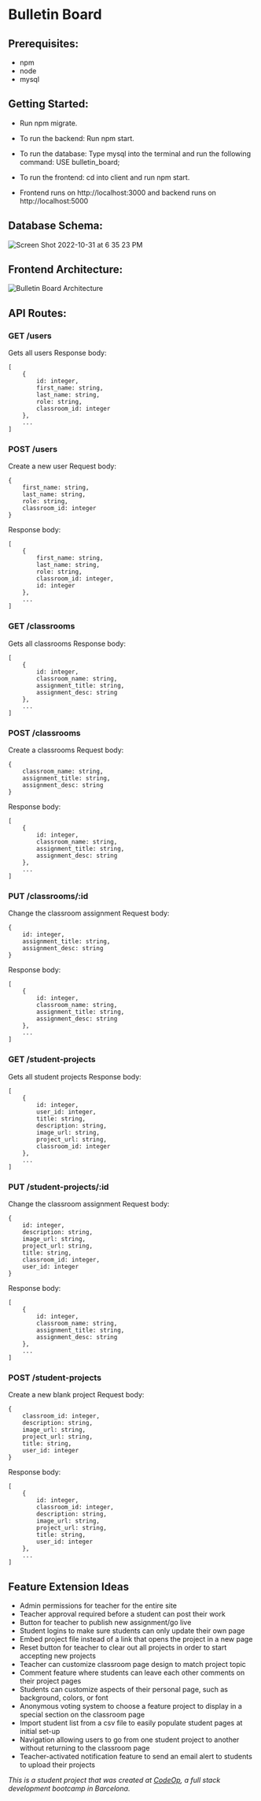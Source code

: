 # Bulletin Board

## Prerequisites:

- npm
- node
- mysql

## Getting Started:

- Run npm migrate.

- To run the backend: Run npm start.

- To run the database: Type mysql into the terminal and run the following command:
  USE bulletin_board;

- To run the frontend: cd into client and run npm start.

- Frontend runs on http://localhost:3000 and backend runs on http://localhost:5000

## Database Schema:

![Screen Shot 2022-10-31 at 6 35 23 PM](https://user-images.githubusercontent.com/110904967/199072502-137132b9-b120-4e63-b38a-bf71bb892b07.png)

## Frontend Architecture:

![Bulletin Board Architecture](https://user-images.githubusercontent.com/110904967/199202208-112dba15-f0a3-49a7-9f2f-826b306e8e3b.png)

## API Routes:

### GET /users

Gets all users
Response body:

```
[
    {
        id: integer,
        first_name: string,
        last_name: string,
        role: string,
        classroom_id: integer
    },
    ...
]
```

### POST /users

Create a new user
Request body:

```
{
    first_name: string,
    last_name: string,
    role: string,
    classroom_id: integer
}
```

Response body:

```
[
    {
        first_name: string,
        last_name: string,
        role: string,
        classroom_id: integer,
        id: integer
    },
    ...
]
```

### GET /classrooms

Gets all classrooms
Response body:

```
[
    {
        id: integer,
        classroom_name: string,
        assignment_title: string,
        assignment_desc: string
    },
    ...
]
```

### POST /classrooms

Create a classrooms
Request body:

```
{
    classroom_name: string,
    assignment_title: string,
    assignment_desc: string
}
```

Response body:

```
[
    {
        id: integer,
        classroom_name: string,
        assignment_title: string,
        assignment_desc: string
    },
    ...
]
```

### PUT /classrooms/:id

Change the classroom assignment
Request body:

```
{
    id: integer,
    assignment_title: string,
    assignment_desc: string
}
```

Response body:

```
[
    {
        id: integer,
        classroom_name: string,
        assignment_title: string,
        assignment_desc: string
    },
    ...
]
```

### GET /student-projects

Gets all student projects
Response body:

```
[
    {
        id: integer,
        user_id: integer,
        title: string,
        description: string,
        image_url: string,
        project_url: string,
        classroom_id: integer
    },
    ...
]
```

### PUT /student-projects/:id

Change the classroom assignment
Request body:

```
{
    id: integer,
    description: string,
    image_url: string,
    project_url: string,
    title: string,
    classroom_id: integer,
    user_id: integer
}
```

Response body:

```
[
    {
        id: integer,
        classroom_name: string,
        assignment_title: string,
        assignment_desc: string
    },
    ...
]
```

### POST /student-projects

Create a new blank project
Request body:

```
{
    classroom_id: integer,
    description: string,
    image_url: string,
    project_url: string,
    title: string,
    user_id: integer
}
```

Response body:

```
[
    {
        id: integer,
        classroom_id: integer,
        description: string,
        image_url: string,
        project_url: string,
        title: string,
        user_id: integer
    },
    ...
]
```

## Feature Extension Ideas

- Admin permissions for teacher for the entire site
- Teacher approval required before a student can post their work
- Button for teacher to publish new assignment/go live
- Student logins to make sure students can only update their own page
- Embed project file instead of a link that opens the project in a new page
- Reset button for teacher to clear out all projects in order to start accepting new projects
- Teacher can customize classroom page design to match project topic
- Comment feature where students can leave each other comments on their project pages
- Students can customize aspects of their personal page, such as background, colors, or font
- Anonymous voting system to choose a feature project to display in a special section on the classroom page
- Import student list from a csv file to easily populate student pages at initial set-up
- Navigation allowing users to go from one student project to another without returning to the classroom page
- Teacher-activated notification feature to send an email alert to students to upload their projects

_This is a student project that was created at [CodeOp](http://codeop.tech), a full stack development bootcamp in Barcelona._
